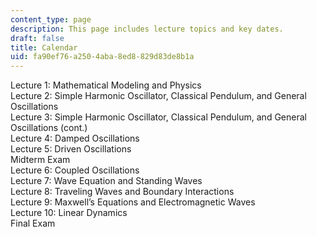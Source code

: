 ```yaml
---
content_type: page
description: This page includes lecture topics and key dates.
draft: false
title: Calendar
uid: fa90ef76-a250-4aba-8ed8-829d83de8b1a
---
```

Lecture 1: Mathematical Modeling and Physics  
Lecture 2: Simple Harmonic Oscillator, Classical Pendulum, and General Oscillations  
Lecture 3: Simple Harmonic Oscillator, Classical Pendulum, and General Oscillations (cont.)  
Lecture 4: Damped Oscillations  
Lecture 5: Driven Oscillations  
Midterm Exam  
Lecture 6: Coupled Oscillations  
Lecture 7: Wave Equation and Standing Waves  
Lecture 8: Traveling Waves and Boundary Interactions  
Lecture 9: Maxwell’s Equations and Electromagnetic Waves  
Lecture 10: Linear Dynamics  
Final Exam